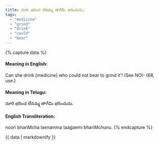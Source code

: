 ```yaml
---
title: నూరి భరించ లేనమ్మ తాగేమి భరించును.
tags:
  - "medicine"
  - "grind"
  - "drink"
  - "could"
  - "bear"
---
```


{% capture data %}
#### Meaning in English:
Can she drink [medicine] who could not bear to grind it'!
(See NOI- (68, use.)

#### Meaning in Telugu:
నూరి భరించ లేనమ్మ తాగేమి భరించును.

#### English Transliteration:
noori bhariMcha laenamma taagaemi bhariMchunu.
{% endcapture %}

{{ data | markdownify }}

